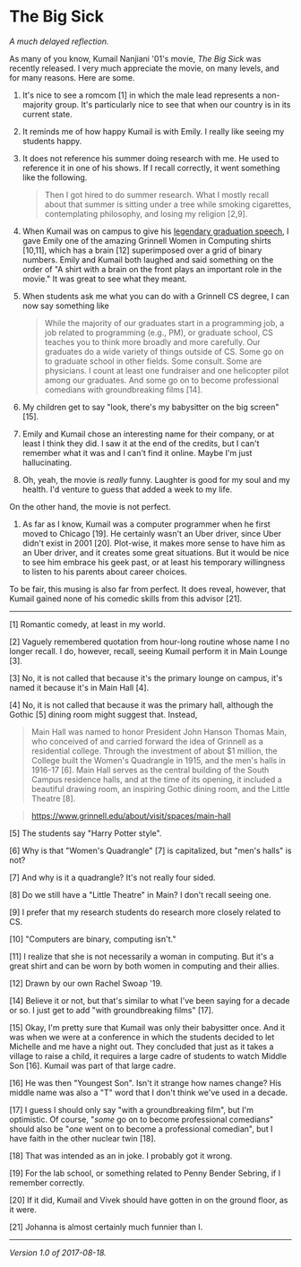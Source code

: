 The Big Sick
============

_A much delayed reflection._

As many of you know, Kumail Nanjiani '01's movie, _The Big Sick_ was
recently released.  I very much appreciate the movie, on many levels,
and for many reasons.  Here are some.

1. It's nice to see a romcom [1] in which the male lead represents
a non-majority group.  It's particularly nice to see that when our
country is in its current state.

2. It reminds me of how happy Kumail is with Emily.  I really like 
seeing my students happy.

3. It does not reference his summer doing research with me.  He used
to reference it in one of his shows.  If I recall correctly, it went
something like the following.

    > Then I got hired to do summer research.  What I mostly recall
    about that summer is sitting under a tree while smoking cigarettes,
    contemplating philosophy, and losing my religion [2,9].

4. When Kumail was on campus to give his [legendary graduation 
speech](https://www.grinnell.edu/news/transcript-kumail-nanjianis-commencement-address-grinnell-college),
I gave Emily one of the amazing Grinnell Women in Computing shirts
[10,11], which has a brain [12] superimposed over a grid of binary numbers.
Emily and Kumail both laughed and said something on the order of
"A shirt with a brain on the front plays an important role in the movie."
It was great to see what they meant.  

5. When students ask me what you can do with a Grinnell CS degree, I can
now say something like

    > While the majority of our graduates start in a programming job, a job
    related to programming (e.g., PM), or graduate school, CS teaches you to
    think more broadly and more carefully.  Our graduates do a wide variety
    of things outside of CS.  Some go on to graduate school in other fields.
    Some consult.  Some are physicians.  I count at least one fundraiser
    and one helicopter pilot among our graduates.  And some go on to become
    professional comedians with groundbreaking films [14].

6. My children get to say "look, there's my babysitter on the big screen"
[15].

7. Emily and Kumail chose an interesting name for their company, or at
least I think they did.  I saw it at the end of the credits, but I
can't remember what it was and I can't find it online.  Maybe I'm just
hallucinating.

8. Oh, yeah, the movie is *really* funny.  Laughter is good for my soul
and my health.  I'd venture to guess that added a week to my life.

On the other hand, the movie is not perfect.  

1. As far as I know, Kumail was a computer programmer when he first moved
to Chicago [19].  He certainly wasn't an Uber driver, since Uber didn't
exist in 2001 [20].  Plot-wise, it makes more sense to have him as an
Uber driver, and it creates some great situations.  But it would be nice
to see him embrace his geek past, or at least his temporary willingness
to listen to his parents about career choices.

To be fair, this musing is also far from perfect.  It does reveal,
however, that Kumail gained none of his comedic skills from this advisor
[21].

---

[1] Romantic comedy, at least in my world.

[2] Vaguely remembered quotation from hour-long routine whose name I
no longer recall.  I do, however, recall, seeing Kumail perform it in
Main Lounge [3].

[3] No, it is not called that because it's the primary lounge on campus,
it's named it because it's in Main Hall [4].

[4] No, it is not called that because it was the primary hall, although
the Gothic [5] dining room might suggest that.  Instead,

> Main Hall was named to honor President John Hanson Thomas Main, who
conceived of and carried forward the idea of Grinnell as a residential
college. Through the investment of about $1 million, the College built
the Women's Quadrangle in 1915, and the men's halls in 1916-17 [6]. Main
Hall serves as the central building of the South Campus residence halls,
and at the time of its opening, it included a beautiful drawing room,
an inspiring Gothic dining room, and the Little Theatre [8].

> <https://www.grinnell.edu/about/visit/spaces/main-hall>

[5] The students say "Harry Potter style".

[6] Why is that "Women's Quadrangle" [7] is capitalized, but "men's halls" 
is not?

[7] And why is it a quadrangle?  It's not really four sided.

[8] Do we still have a "Little Theatre" in Main?  I don't recall
seeing one.

[9] I prefer that my research students do research more closely
related to CS.

[10] "Computers are binary, computing isn't."

[11] I realize that she is not necessarily a woman in computing.  But
it's a great shirt and can be worn by both women in computing and
their allies.

[12] Drawn by our own Rachel Swoap '19.

[14] Believe it or not, but that's similar to what I've been saying for
a decade or so.  I just get to add "with groundbreaking films" [17].

[15] Okay, I'm pretty sure that Kumail was only their babysitter once.
And it was when we were at a conference in which the students decided
to let Michelle and me have a night out.  They concluded that just as
it takes a village to raise a child, it requires a large cadre of
students to watch Middle Son [16].  Kumail was part of that large cadre.

[16] He was then "Youngest Son".  Isn't it strange how names change?
His middle name was also a "T" word that I don't think we've used in
a decade.

[17] I guess I should only say "with a groundbreaking film", but I'm
optimistic.  Of course, "*some* go on to become professional comedian*s*"
should also be "*one* went on to become a professional comedian", but
I have faith in the other nuclear twin [18].

[18] That was intended as an in joke.  I probably got it wrong.

[19] For the lab school, or something related to Penny Bender Sebring,
if I remember correctly.

[20] If it did, Kumail and Vivek should have gotten in on the ground
floor, as it were.

[21] Johanna is almost certainly much funnier than I.  

---

*Version 1.0 of 2017-08-18.*

